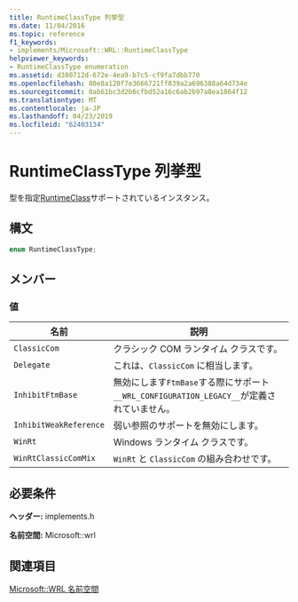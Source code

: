 ```yaml
---
title: RuntimeClassType 列挙型
ms.date: 11/04/2016
ms.topic: reference
f1_keywords:
- implements/Microsoft::WRL::RuntimeClassType
helpviewer_keywords:
- RuntimeClassType enumeration
ms.assetid: d380712d-672e-4ea9-b7c5-cf9fa7dbb770
ms.openlocfilehash: 80e8a120f7e3666721ff839a2a696388a64d734e
ms.sourcegitcommit: 0ab61bc3d2b6cfbd52a16c6ab2b97a8ea1864f12
ms.translationtype: MT
ms.contentlocale: ja-JP
ms.lasthandoff: 04/23/2019
ms.locfileid: "62403134"
---
```

# <a name="runtimeclasstype-enumeration"></a>RuntimeClassType 列挙型

型を指定[RuntimeClass](runtimeclass-class.md)サポートされているインスタンス。

## <a name="syntax"></a>構文

```cpp
enum RuntimeClassType;
```

## <a name="members"></a>メンバー

### <a name="values"></a>値

|名前|説明|
|----------|-----------------|
|`ClassicCom`|クラシック COM ランタイム クラスです。|
|`Delegate`|これは、`ClassicCom` に相当します。|
|`InhibitFtmBase`|無効にします`FtmBase`する際にサポート`__WRL_CONFIGURATION_LEGACY__`が定義されていません。|
|`InhibitWeakReference`|弱い参照のサポートを無効にします。|
|`WinRt`|Windows ランタイム クラスです。|
|`WinRtClassicComMix`|`WinRt` と `ClassicCom` の組み合わせです。|

## <a name="requirements"></a>必要条件

**ヘッダー:** implements.h

**名前空間:** Microsoft::wrl

## <a name="see-also"></a>関連項目

[Microsoft::WRL 名前空間](microsoft-wrl-namespace.md)